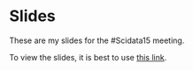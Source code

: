 # Slides

These are my slides for the #Scidata15 meeting.

To view the slides, it is best to use
[this link](http://htmlpreview.github.io/?https://raw.githubusercontent.com/sje30/scidata15/master/scidata15-eglen.html).

